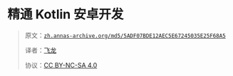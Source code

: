 # 精通 Kotlin 安卓开发

> 原文：[`zh.annas-archive.org/md5/5ADF07BDE12AEC5E67245035E25F68A5`](https://zh.annas-archive.org/md5/5ADF07BDE12AEC5E67245035E25F68A5)
> 
> 译者：[飞龙](https://github.com/wizardforcel)
> 
> 协议：[CC BY-NC-SA 4.0](http://creativecommons.org/licenses/by-nc-sa/4.0/)